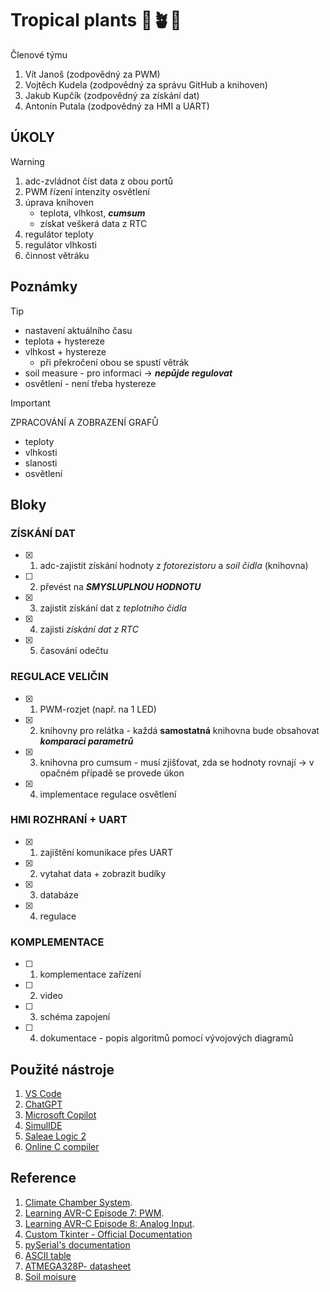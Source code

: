 # Tropical plants :palm_tree::potted_plant::cactus:
Členové týmu

1. Vít Janoš (zodpovědný za PWM)
2. Vojtěch Kudela (zodpovědný za správu GitHub a knihoven)
3. Jakub Kupčík (zodpovědný za získání dat)
4. Antonín Putala (zodpovědný za HMI a UART)

## ÚKOLY
> [!WARNING]
> 1. adc-zvládnot číst data z obou portů
> 2. PWM řízení intenzity osvětlení
> 4. úprava knihoven
>    - teplota, vlhkost, _**cumsum**_ 
>    - získat veškerá data z RTC
> 6. regulátor teploty
> 7. regulátor vlhkosti
> 8. činnost větráku

## Poznámky
> [!TIP]
> - nastavení aktuálního času
> - teplota + hystereze
> - vlhkost + hystereze
>    -  při překročení obou se spustí větrák
> - soil measure - pro informaci -> _**nepůjde regulovat**_
> - osvětlení - není třeba hystereze

> [!IMPORTANT]
> ZPRACOVÁNÍ A ZOBRAZENÍ GRAFŮ
> - teploty
> - vlhkosti
> - slanosti
> - osvětlení

## Bloky
### ZÍSKÁNÍ DAT
- [x] 1. adc-zajistit získání hodnoty z _fotorezistoru_ a _soil čidla_ (knihovna)
- [ ] 2. převést na _**SMYSLUPLNOU HODNOTU**_
- [x] 3. zajistit získání dat z _teplotního čidla_
- [x] 4. zajisti _získání dat z RTC_
- [x] 5. časování odečtu
   
### REGULACE VELIČIN
- [x] 1. PWM-rozjet (např. na 1 LED)
- [x] 2. knihovny pro relátka - každá **samostatná** knihovna bude obsahovat _**komparaci parametrů**_
- [x] 3. knihovna pro cumsum - musí zjišťovat, zda se hodnoty rovnají -> v opačném případě se provede úkon 
- [x] 4. implementace regulace osvětlení

### HMI ROZHRANÍ + UART
- [x] 1. zajištění komunikace přes UART
- [x] 2. vytahat data + zobrazit budíky
- [x] 3. databáze
- [x] 4. regulace

### KOMPLEMENTACE
- [ ] 1. komplementace zařízení
- [ ] 2. video
- [ ] 3. schéma zapojení
- [ ] 4. dokumentace - popis algoritmů pomocí vývojových diagramů

## Použité nástroje
1. [VS Code](https://code.visualstudio.com/)
1. [ChatGPT](https://chatgpt.com/)
2. [Microsoft Copilot](https://copilot.microsoft.com/)
3. [SimulIDE](https://simulide.com/p/)
4. [Saleae Logic 2](https://www.saleae.com/pages/downloads)
5. [Online C compiler](https://www.online-cpp.com/online_c_compiler)

## Reference
1. [Climate Chamber System](https://projecthub.arduino.cc/ms_peach/climate-chamber-system-c545de).
2. [Learning AVR-C Episode 7: PWM](https://www.youtube.com/watch?v=ZhIRRyhfhLM&list=PLA6BB228B08B03EDD&index=7).
3. [Learning AVR-C Episode 8: Analog Input](https://www.youtube.com/watch?v=51QJ_WHN7u0&list=PLA6BB228B08B03EDD&index=8&fbclid=IwY2xjawGghWBleHRuA2FlbQIxMAABHVy7dx15Emsi53adUYbmtC7HX_bKwPgDDZE106S3zNYXwdnrUu0nhW8zyA_aem_Rj_25ybcyhsOJBNBMxLZ1Q).
4. [Custom Tkinter - Official Documentation](https://customtkinter.tomschimansky.com/)
5. [pySerial's documentation](https://pyserial.readthedocs.io/en/latest/)
6. [ASCII table](https://www.ascii-code.com/)
7. [ATMEGA328P- datasheet](https://www.microchip.com/en-us/product/ATmega328p)
8. [Soil moisure](https://www.makerguides.com/capacitive-soil-moisture-sensor-with-arduino/)
